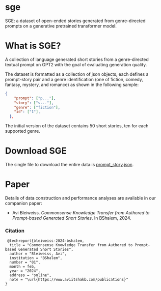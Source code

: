 # sge
SGE: a dataset of open-ended stories generated from genre-directed prompts on a generative pretrained transformer model.

# What is SGE?
A collection of language generated short stories from a genre-directed textual prompt on GPT2 with the goal of evaluating generation quality.

The dataset is formatted as a collection of json objects, each defines a prompt-story pair and a genre identification (one of fiction, comedy, fantasy, mystery, and romance) as shown in the following sample:

```json
{
    "prompt": ["p..."],
    "story": ["s..."],
    "genre": ["fiction"],
    "id": ["1"],
  },
```
The initial version of the dataset contains 50 short stories, ten for each supported genre.

# Download SGE
The single file to download the entire data is [prompt_story.json](prompt_story.json).

# Paper
Details of data construction and performance analyses are available in our companion paper:

- Avi Bleiweiss. *Commonsense Knowledge Transfer from Authored to Prompt-based
Generated Short Stories*. In BShalem, 2024.

### Citation
     @techreport{bleiweiss-2024-bshalem,
      title = "Commonsense Knowledge Transfer from Authored to Prompt-based Generated Short Stories",
      author = "Bleiweiss, Avi",
      institution = "BShalem",
      number = "01",
      month = feb,
      year = "2024",
      address = "online",
      note = "\url{https://www.aviitshakb.com/publications}"
    }
    
